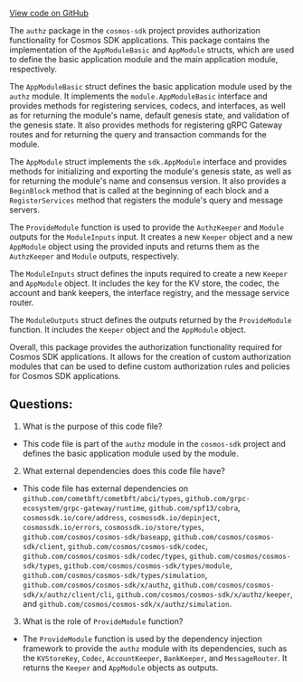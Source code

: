[View code on GitHub](https://github.com/cosmos/cosmos-sdk/blob/main/x/authz/module/module.go)

The `authz` package in the `cosmos-sdk` project provides authorization functionality for Cosmos SDK applications. This package contains the implementation of the `AppModuleBasic` and `AppModule` structs, which are used to define the basic application module and the main application module, respectively.

The `AppModuleBasic` struct defines the basic application module used by the `authz` module. It implements the `module.AppModuleBasic` interface and provides methods for registering services, codecs, and interfaces, as well as for returning the module's name, default genesis state, and validation of the genesis state. It also provides methods for registering gRPC Gateway routes and for returning the query and transaction commands for the module.

The `AppModule` struct implements the `sdk.AppModule` interface and provides methods for initializing and exporting the module's genesis state, as well as for returning the module's name and consensus version. It also provides a `BeginBlock` method that is called at the beginning of each block and a `RegisterServices` method that registers the module's query and message servers.

The `ProvideModule` function is used to provide the `AuthzKeeper` and `Module` outputs for the `ModuleInputs` input. It creates a new `Keeper` object and a new `AppModule` object using the provided inputs and returns them as the `AuthzKeeper` and `Module` outputs, respectively.

The `ModuleInputs` struct defines the inputs required to create a new `Keeper` and `AppModule` object. It includes the key for the KV store, the codec, the account and bank keepers, the interface registry, and the message service router.

The `ModuleOutputs` struct defines the outputs returned by the `ProvideModule` function. It includes the `Keeper` object and the `AppModule` object.

Overall, this package provides the authorization functionality required for Cosmos SDK applications. It allows for the creation of custom authorization modules that can be used to define custom authorization rules and policies for Cosmos SDK applications.
## Questions: 
 1. What is the purpose of this code file?
- This code file is part of the `authz` module in the `cosmos-sdk` project and defines the basic application module used by the module.

2. What external dependencies does this code file have?
- This code file has external dependencies on `github.com/cometbft/cometbft/abci/types`, `github.com/grpc-ecosystem/grpc-gateway/runtime`, `github.com/spf13/cobra`, `cosmossdk.io/core/address`, `cosmossdk.io/depinject`, `cosmossdk.io/errors`, `cosmossdk.io/store/types`, `github.com/cosmos/cosmos-sdk/baseapp`, `github.com/cosmos/cosmos-sdk/client`, `github.com/cosmos/cosmos-sdk/codec`, `github.com/cosmos/cosmos-sdk/codec/types`, `github.com/cosmos/cosmos-sdk/types`, `github.com/cosmos/cosmos-sdk/types/module`, `github.com/cosmos/cosmos-sdk/types/simulation`, `github.com/cosmos/cosmos-sdk/x/authz`, `github.com/cosmos/cosmos-sdk/x/authz/client/cli`, `github.com/cosmos/cosmos-sdk/x/authz/keeper`, and `github.com/cosmos/cosmos-sdk/x/authz/simulation`.

3. What is the role of `ProvideModule` function?
- The `ProvideModule` function is used by the dependency injection framework to provide the `authz` module with its dependencies, such as the `KVStoreKey`, `Codec`, `AccountKeeper`, `BankKeeper`, and `MessageRouter`. It returns the `Keeper` and `AppModule` objects as outputs.